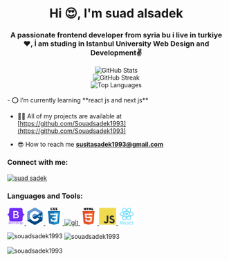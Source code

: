 <h1 align="center">Hi 😍, I'm suad alsadek</h1>
<h3 align="center">A passionate frontend developer from syria bu i live in turkiye ❤️, İ am studing in Istanbul University Web Design and Development✌️</h3>



<div align="center">
  <img src="https://github-readme-stats.vercel.app/api?username=Souadsadek1993&theme=dark&bg_color=0D1117&title_color=E34F26&text_color=C9D1D9&hide_border=true&show_icons=true&icon_color=E34F26" alt="GitHub Stats" />
  <br/>
  <img src="https://github-readme-streak-stats.herokuapp.com/?user=Souadsadek1993&theme=dark&background=0D1117&ring=E34F26&fire=E34F26&currStreakLabel=C9D1D9&sideLabels=C9D1D9&hide_border=true" alt="GitHub Streak" />
  <br/>
  <img src="https://github-readme-stats.vercel.app/api/top-langs/?username=Souadsadek1993&theme=dark&bg_color=0D1117&title_color=E34F26&text_color=C9D1D9&hide_border=true&layout=compact" alt="Top Languages" />
</div>
<br>
- ⭕ I’m currently learning **react js and next js**

- 👨‍💻 All of my projects are available at [https://github.com/Souadsadek1993](https://github.com/Souadsadek1993)

- 😎 How to reach me **susitasadek1993@gmail.com**

<h3 align="left">Connect with me:</h3>
<p align="left">
<a href="https://linkedin.com/in/suad sadek" target="blank"><img align="center" src="https://raw.githubusercontent.com/rahuldkjain/github-profile-readme-generator/master/src/images/icons/Social/linked-in-alt.svg" alt="suad sadek" height="30" width="40" /></a>
</p>

<h3 align="left">Languages and Tools:</h3>
<p align="left"> <a href="https://getbootstrap.com" target="_blank" rel="noreferrer"> <img src="https://raw.githubusercontent.com/devicons/devicon/master/icons/bootstrap/bootstrap-plain-wordmark.svg" alt="bootstrap" width="40" height="40"/> </a> <a href="https://www.w3schools.com/cpp/" target="_blank" rel="noreferrer"> <img src="https://raw.githubusercontent.com/devicons/devicon/master/icons/cplusplus/cplusplus-original.svg" alt="cplusplus" width="40" height="40"/> </a> <a href="https://www.w3schools.com/css/" target="_blank" rel="noreferrer"> <img src="https://raw.githubusercontent.com/devicons/devicon/master/icons/css3/css3-original-wordmark.svg" alt="css3" width="40" height="40"/> </a> <a href="https://git-scm.com/" target="_blank" rel="noreferrer"> <img src="https://www.vectorlogo.zone/logos/git-scm/git-scm-icon.svg" alt="git" width="40" height="40"/> </a> <a href="https://www.w3.org/html/" target="_blank" rel="noreferrer"> <img src="https://raw.githubusercontent.com/devicons/devicon/master/icons/html5/html5-original-wordmark.svg" alt="html5" width="40" height="40"/> </a> <a href="https://developer.mozilla.org/en-US/docs/Web/JavaScript" target="_blank" rel="noreferrer"> <img src="https://raw.githubusercontent.com/devicons/devicon/master/icons/javascript/javascript-original.svg" alt="javascript" width="40" height="40"/> </a> <a href="https://reactjs.org/" target="_blank" rel="noreferrer"> <img src="https://raw.githubusercontent.com/devicons/devicon/master/icons/react/react-original-wordmark.svg" alt="react" width="40" height="40"/> </a> </p>

<p><img align="left" src="https://github-readme-stats.vercel.app/api/top-langs?username=souadsadek1993&show_icons=true&locale=en&layout=compact" alt="souadsadek1993" /></p>

<p>&nbsp;<img align="center" src="https://github-readme-stats.vercel.app/api?username=souadsadek1993&show_icons=true&locale=en" alt="souadsadek1993" /></p>

<p><img align="center" src="https://github-readme-streak-stats.herokuapp.com/?user=souadsadek1993&" alt="souadsadek1993" /></p>
